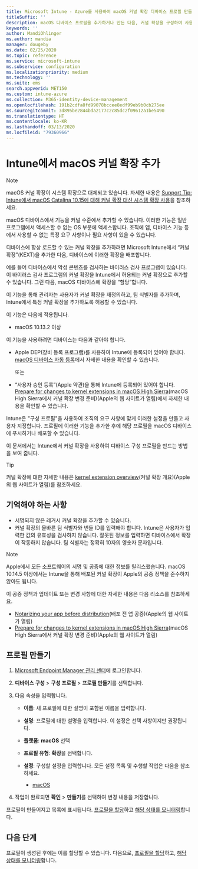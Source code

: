 ```yaml
---
title: Microsoft Intune - Azure를 사용하여 macOS 커널 확장 디바이스 프로필 만들기 | Microsoft Docs
titleSuffix: ''
description: macOS 디바이스 프로필을 추가하거나 만든 다음, 커널 확장을 구성하여 사용자가 커널 확장을 재정의하고, 팀 식별자를 추가하며, Microsoft Intune에서 번들과 팀 식별자를 추가할 수 있도록 합니다.
keywords: ''
author: MandiOhlinger
ms.author: mandia
manager: dougeby
ms.date: 02/25/2020
ms.topic: reference
ms.service: microsoft-intune
ms.subservice: configuration
ms.localizationpriority: medium
ms.technology: ''
ms.suite: ems
search.appverid: MET150
ms.custom: intune-azure
ms.collection: M365-identity-device-management
ms.openlocfilehash: 191b2cdfa8fd99078bccee8edf99eb9b0cb275ee
ms.sourcegitcommit: 3d895be2844bda2177c2c85dc2f09612a1be5490
ms.translationtype: HT
ms.contentlocale: ko-KR
ms.lasthandoff: 03/13/2020
ms.locfileid: "79360966"
---
```

# <a name="add-macos-kernel-extensions-in-intune"></a>Intune에서 macOS 커널 확장 추가

> [!NOTE]
> macOS 커널 확장이 시스템 확장으로 대체되고 있습니다. 자세한 내용은 [Support Tip: Intune에서 macOS Catalina 10.15에 대해 커널 확장 대신 시스템 확장 사용](https://techcommunity.microsoft.com/t5/intune-customer-success/support-tip-using-system-extensions-instead-of-kernel-extensions/ba-p/1191413)을 참조하세요.

macOS 디바이스에서 기능을 커널 수준에서 추가할 수 있습니다. 이러한 기능은 일반 프로그램에서 액세스할 수 없는 OS 부분에 액세스합니다. 조직에 앱, 디바이스 기능 등에서 사용할 수 없는 특정 요구 사항이나 필요 사항이 있을 수 있습니다. 

디바이스에 항상 로드할 수 있는 커널 확장을 추가하려면 Microsoft Intune에서 “커널 확장”(KEXT)을 추가한 다음, 디바이스에 이러한 확장을 배포합니다.

예를 들어 디바이스에서 악성 콘텐츠를 검사하는 바이러스 검사 프로그램이 있습니다. 이 바이러스 검사 프로그램의 커널 확장을 Intune에서 허용되는 커널 확장으로 추가할 수 있습니다. 그런 다음, macOS 디바이스에 확장을 “할당”합니다.

이 기능을 통해 관리자는 사용자가 커널 확장을 재정의하고, 팀 식별자를 추가하며, Intune에서 특정 커널 확장을 추가하도록 허용할 수 있습니다.

이 기능은 다음에 적용됩니다.

- macOS 10.13.2 이상

이 기능을 사용하려면 디바이스는 다음과 같아야 합니다.

- Apple DEP(장비 등록 프로그램)를 사용하여 Intune에 등록되어 있어야 합니다. [macOS 디바이스 자동 등록](../enrollment/device-enrollment-program-enroll-macos.md)에서 자세한 내용을 확인할 수 있습니다.

  또는

- “사용자 승인 등록”(Apple 약관)을 통해 Intune에 등록되어 있어야 합니다. [Prepare for changes to kernel extensions in macOS High Sierra](https://support.apple.com/en-us/HT208019)(macOS High Sierra에서 커널 확장 변경 준비)(Apple의 웹 사이트가 열림)에서 자세한 내용을 확인할 수 있습니다.

Intune은 "구성 프로필"을 사용하여 조직의 요구 사항에 맞게 이러한 설정을 만들고 사용자 지정합니다. 프로필에 이러한 기능을 추가한 후에 해당 프로필을 macOS 디바이스에 푸시하거나 배포할 수 있습니다.

이 문서에서는 Intune에서 커널 확장을 사용하여 디바이스 구성 프로필을 만드는 방법을 보여 줍니다.

> [!TIP]
> 커널 확장에 대한 자세한 내용은 [kernel extension overview](https://developer.apple.com/library/archive/documentation/Darwin/Conceptual/KernelProgramming/Extend/Extend.html)(커널 확장 개요)(Apple의 웹 사이트가 열림)를 참조하세요.

## <a name="what-you-need-to-know"></a>기억해야 하는 사항

- 서명되지 않은 레거시 커널 확장을 추가할 수 있습니다.
- 커널 확장의 올바른 팀 식별자와 번들 ID를 입력해야 합니다. Intune은 사용자가 입력한 값의 유효성을 검사하지 않습니다. 잘못된 정보를 입력하면 디바이스에서 확장이 작동하지 않습니다. 팀 식별자는 정확히 10자의 영숫자 문자입니다. 

> [!NOTE]
> Apple에서 모든 소프트웨어의 서명 및 공증에 대한 정보를 릴리스했습니다. macOS 10.14.5 이상에서는 Intune을 통해 배포된 커널 확장이 Apple의 공증 정책을 준수하지 않아도 됩니다.
>
> 이 공증 정책과 업데이트 또는 변경 사항에 대한 자세한 내용은 다음 리소스를 참조하세요.
>
> - [Notarizing your app before distribution](https://developer.apple.com/documentation/security/notarizing_your_app_before_distribution)(배포 전 앱 공증)(Apple의 웹 사이트가 열림) 
> - [Prepare for changes to kernel extensions in macOS High Sierra](https://support.apple.com/en-us/HT208019)(macOS High Sierra에서 커널 확장 변경 준비)(Apple의 웹 사이트가 열림)

## <a name="create-the-profile"></a>프로필 만들기

1. [Microsoft Endpoint Manager 관리 센터](https://go.microsoft.com/fwlink/?linkid=2109431)에 로그인합니다.
2. **디바이스 구성** > **구성 프로필** > **프로필 만들기**를 선택합니다.
3. 다음 속성을 입력합니다.

    - **이름**: 새 프로필에 대한 설명이 포함된 이름을 입력합니다.
    - **설명**: 프로필에 대한 설명을 입력합니다. 이 설정은 선택 사항이지만 권장됩니다.
    - **플랫폼**: **macOS** 선택
    - **프로필 유형**: **확장**을 선택합니다.
    - **설정**: 구성할 설정을 입력합니다. 모든 설정 목록 및 수행할 작업은 다음을 참조하세요.

        - [macOS](kernel-extensions-settings-macos.md)

4. 작업이 완료되면 **확인** > **만들기**를 선택하여 변경 내용을 저장합니다.

프로필이 만들어지고 목록에 표시됩니다. [프로필을 할당](device-profile-assign.md)하고 [해당 상태를 모니터링](device-profile-monitor.md)합니다.

## <a name="next-steps"></a>다음 단계

프로필이 생성된 후에는 이를 할당할 수 있습니다. 다음으로, [프로필을 할당](device-profile-assign.md)하고, [해당 상태를 모니터링](device-profile-monitor.md)합니다.
